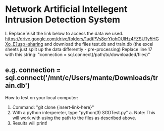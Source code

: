 # Network Artificial Intellegent Intrusion Detection System
I. Replace 
Visit the link below to access the data we used.
https://drive.google.com/drive/folders/1udtPVs8erYtohOUlHz4FZSUTy5HGXo_E?usp=sharing and download the files test.db and train.db (the excel sheets just split up the data differently - pre-processing)
Replace line 17 with this string: "connection = sql.connect(/path/to/downloaded/files)"
## e.g. connection = sql.connect('/mnt/c/Users/mante/Downloads/train.db')
How to test on your local computer:

1. Command: "git clone {insert-link-here}"
2. With a python interpereter, type "python(3) SGDTest.py" 
    a. Note: This will work with using the path to the files as described above.
3. Results will print!



